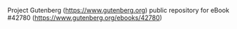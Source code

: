Project Gutenberg (https://www.gutenberg.org) public repository for eBook #42780 (https://www.gutenberg.org/ebooks/42780)
